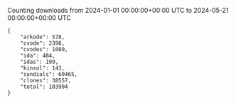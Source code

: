 
Counting downloads from 2024-01-01 00:00:00+00:00 UTC to 2024-05-21 00:00:00+00:00 UTC

```
{
    "arkode": 578,
    "cvode": 2398,
    "cvodes": 1080,
    "ida": 484,
    "idas": 199,
    "kinsol": 143,
    "sundials": 60465,
    "clones": 38557,
    "total": 103904
}
```
